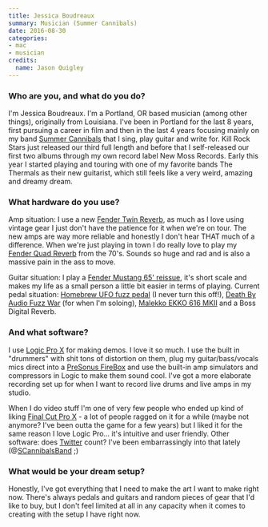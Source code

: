 ```yaml
---
title: Jessica Boudreaux
summary: Musician (Summer Cannibals)
date: 2016-08-30
categories:
- mac
- musician
credits:
  name: Jason Quigley
---
```


### Who are you, and what do you do?

I'm Jessica Boudreaux. I'm a Portland, OR based musician (among other things), originally from Louisiana. I've been in Portland for the last 8 years, first pursuing a career in film and then in the last 4 years focusing mainly on my band [Summer Cannibals](http://www.summercannibals.com/ "A band from Portland.") that I sing, play guitar and write for. Kill Rock Stars just released our third full length and before that I self-released our first two albums through my own record label New Moss Records. Early this year I started playing and touring with one of my favorite bands The Thermals as their new guitarist, which still feels like a very weird, amazing and dreamy dream.

### What hardware do you use?

Amp situation: I use a new [Fender Twin Reverb][twin-reverb], as much as I love using vintage gear I just don't have the patience for it when we're on tour. The new amps are way more reliable and honestly I don't hear THAT much of a difference. When we're just playing in town I do really love to play my [Fender Quad Reverb][quad-reverb] from the 70's. Sounds so huge and rad and is also a massive pain in the ass to move.

Guitar situation: I play a [Fender Mustang 65' reissue][mustang], it's short scale and makes my life as a small person a little bit easier in terms of playing. Current pedal situation: [Homebrew UFO fuzz pedal][ufo] (I never turn this off!), [Death By Audio Fuzz War][fuzz-war] (for when I'm soloing), [Malekko EKKO 616 MKII][ekko-616-mkii] and a Boss Digital Reverb.

### And what software?

I use [Logic Pro X][logic-pro] for making demos. I love it so much. I use the built in "drummers" with shit tons of distortion on them, plug my guitar/bass/vocals mics direct into a [PreSonus FireBox][firebox] and use the built-in amp simulators and compressors in Logic to make them sound cool. I've got a more elaborate recording set up for when I want to record live drums and live amps in my studio.

When I do video stuff I'm one of very few people who ended up kind of liking [Final Cut Pro X][final-cut-pro-x] - a lot of people ragged on it for a while (maybe not anymore? I've been outta the game for a few years) but I liked it for the same reason I love Logic Pro... it's intuitive and user friendly. Other software: does [Twitter][] count? I've been embarrassingly into that lately (@[SCannibalsBand](https://twitter.com/SCannibalsBand "The Summer Cannibals Twitter account.") ;) 

### What would be your dream setup?

Honestly, I've got everything that I need to make the art I want to make right now. There's always pedals and guitars and random pieces of gear that I'd like to buy, but I don't feel limited at all in any capacity when it comes to creating with the setup I have right now.

[ekko-616-mkii]: https://malekkoheavyindustry.com/product/ekko-616-mkii/ "A delay pedal."
[final-cut-pro-x]: https://en.wikipedia.org/wiki/Final_Cut_Pro_X "A nonlinear video editor."
[firebox]: https://legacy.presonus.com/products/FireBox "A FireWire recording interface."
[fuzz-war]: https://deathbyaudio.com/fuzzwar.html "A fuzz pedal."
[logic-pro]: https://www.apple.com/logic-pro/ "A professional audio application for the Mac."
[mustang]: https://en.wikipedia.org/wiki/Fender_Mustang "An electric guitar."
[quad-reverb]: https://www.vintageguitarandbass.com/fender/amplifier/Quad_Reverb.php "A guitar amp."
[twin-reverb]: https://en.wikipedia.org/wiki/Fender_Twin#Fender_Twin_Reverb "A guitar amp."
[twitter]: http://web.archive.org/web/20230525035323/https://twitter.com/ "An online micro-blogging platform."
[ufo]: https://www.musicradar.com/reviews/guitars/homebrew-electronics-ufo-603192 "A fuzz pedal."

